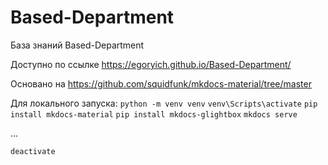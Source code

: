 # Based-Department
База знаний Based-Department

Доступно по ссылке https://egoryich.github.io/Based-Department/



Основано на https://github.com/squidfunk/mkdocs-material/tree/master

Для локального запуска:
`python -m venv venv`
`venv\Scripts\activate`
`pip install mkdocs-material`
`pip install mkdocs-glightbox`
`mkdocs serve`

...

`deactivate`